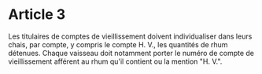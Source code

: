 # Article 3

Les titulaires de comptes de vieillissement doivent individualiser dans leurs chais, par compte, y compris le compte H. V., les quantités de rhum détenues. Chaque vaisseau doit notamment porter le numéro de compte de vieillissement afférent au rhum qu'il contient ou la mention "H. V.".
